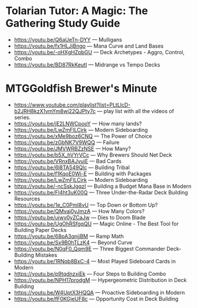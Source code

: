 # Tolarian Tutor: A Magic: The Gathering Study Guide

* https://youtu.be/Q6aUeTn-DYY — Mulligans
* https://youtu.be/fx1HLJjBngo — Mana Curve and Land Bases
* https://youtu.be/-oHXgHZpbGU — Deck Archetypes - Aggro, Control, Combo
* https://youtu.be/BD87RkKeutI — Midrange vs Tempo Decks

# MTGGoldfish Brewer's Minute
* https://www.youtube.com/playlist?list=PLtLlcD-b2JRH8kzX1ymYm8wj22QJPty7c — play list with all the videos of series.
* https://youtu.be/jE2LNWCpooY — How many lands?
* https://youtu.be/LwZmFlLCirk — Modern Sideboarding
* https://youtu.be/xMe9boz6CNQ — The Power of Choice
* https://youtu.be/zGbNK7V9WQQ — Failure
* https://youtu.be/JMVWRBZzNSE — How Many?
* https://youtu.be/b5X_hVYrVCc — Why Brewers Should Net Deck
* https://youtu.be/VRnxBAJyuiE — Bad Cards
* https://youtu.be/6l8TA549Qlc — Building Tribal
* https://youtu.be/f1KqoE0Wi-E — Building with Packages
* https://youtu.be/LwZmFlLCirk — Modern Sideboarding
* https://youtu.be/-ncSskJgqzI — Building a Budget Mana Base in Modern
* https://youtu.be/Fl4ht3uK00Q — Three Under-the-Radar Deck Building Resources
* https://youtu.be/1e_C0PmI8vU — Top Down or Bottom Up?
* https://youtu.be/QMvaj0yJmzA — How Many Colors?
* https://youtu.be/ujwv0yZCaJw — Dies to Doom Blade
* https://youtu.be/UgOhRSfgqQU — Magic Online - The Best Tool for Building Paper Decks
* https://youtu.be/68pA3qnjjBM — Ramp Math
* https://youtu.be/Sx9B0hTLzK4 — Beyond Curve
* https://youtu.be/N0qF0_Qqm9E — Three Biggest Commander Deck-Building Mistakes
* https://youtu.be/1RNqb8BxC-4 — Most Played Sideboard Cards in Modern
* https://youtu.be/p9tqdnzxiEk — Four Steps to Building Combo
* https://youtu.be/NPH17prodgM — Hypergeometric Distribution in Deck Building
* https://youtu.be/W4UptX3HQQA — Proactive Sideboarding in Modern
* https://youtu.be/fF0KGjeUF8c — Opportunity Cost in Deck Building
